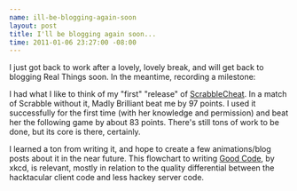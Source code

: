 ```yaml
--- 
name: ill-be-blogging-again-soon
layout: post
title: I'll be blogging again soon...
time: 2011-01-06 23:27:00 -08:00
---
```

I just got back to work after a lovely, lovely break, and will get back to 
blogging Real Things soon.  In the meantime, recording a milestone:


I had what I like to think of my "first" "release" of [ScrabbleCheat][1]. In a
match of Scrabble without it, Madly Brilliant beat me by 97 points. I used it
successfully for the first time (with her knowledge and permission) and beat
her the following game by about 83 points. There's still tons of work to be
done, but its core is there, certainly.


I learned a ton from writing it, and hope to create a few animations/blog
posts about it in the near future. This flowchart to writing [Good Code][2],
by xkcd, is relevant, mostly in relation to the quality differential between
the hacktacular client code and less hackey server code.


   [1]: http://github.com/paul-meier/ScrabbleCheat

   [2]: http://xkcd.com/844/
